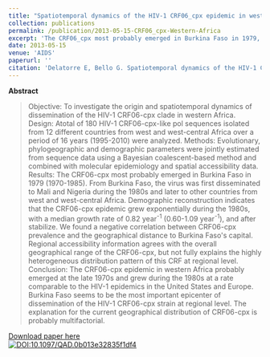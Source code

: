 ```yaml
---
title: "Spatiotemporal dynamics of the HIV-1 CRF06_cpx epidemic in western Africa"
collection: publications
permalink: /publication/2013-05-15-CRF06_cpx-Western-Africa
excerpt: 'The CRF06_cpx most probably emerged in Burkina Faso in 1979, and from there, it disseminated to Mali and Nigeria (1980s) and later to other west and west-central African countries.'
date: 2013-05-15
venue: 'AIDS'
paperurl: ''
citation: 'Delatorre E, Bello G. Spatiotemporal dynamics of the HIV-1 CRF06_cpx epidemic in western Africa. <i>AIDS</i>. 2013 May 15;27(8):1313–20.'
---
```


**Abstract**

>Objective: To investigate the origin and spatiotemporal dynamics of dissemination of the HIV-1 CRF06-cpx clade in western Africa. Design: Atotal of 180 HIV-1 CRF06-cpx-like pol sequences isolated from 12 different countries from west and west-central Africa over a period of 16 years (1995-2010) were analyzed. Methods: Evolutionary, phylogeographic and demographic parameters were jointly estimated from sequence data using a Bayesian coalescent-based method and combined with molecular epidemiology and spatial accessibility data. Results: The CRF06-cpx most probably emerged in Burkina Faso in 1979 (1970-1985). From Burkina Faso, the virus was first disseminated to Mali and Nigeria during the 1980s and later to other countries from west and west-central Africa. Demographic reconstruction indicates that the CRF06-cpx epidemic grew exponentially during the 1980s, with a median growth rate of 0.82 year<sup>-1</sup> (0.60-1.09 year<sup>-1</sup>), and after stabilize. We found a negative correlation between CRF06-cpx prevalence and the geographical distance to Burkina Faso's capital. Regional accessibility information agrees with the overall geographical range of the CRF06-cpx, but not fully explains the highly heterogeneous distribution pattern of this CRF at regional level. Conclusion: The CRF06-cpx epidemic in western Africa probably emerged at the late 1970s and grew during the 1980s at a rate comparable to the HIV-1 epidemics in the United States and Europe. Burkina Faso seems to be the most important epicenter of dissemination of the HIV-1 CRF06-cpx strain at regional level. The explanation for the current geographical distribution of CRF06-cpx is probably multifactorial.

[Download paper here](http://content.wkhealth.com/linkback/openurl?sid=WKPTLP:landingpage&an=00002030-201305150-00014)<br>
[![DOI:10.1097/QAD.0b013e32835f1df4](https://zenodo.org/badge/DOI/10.1097/QAD.0b013e32835f1df4.svg)](https://doi.org/10.1007/10.1097/QAD.0b013e32835f1df4)
